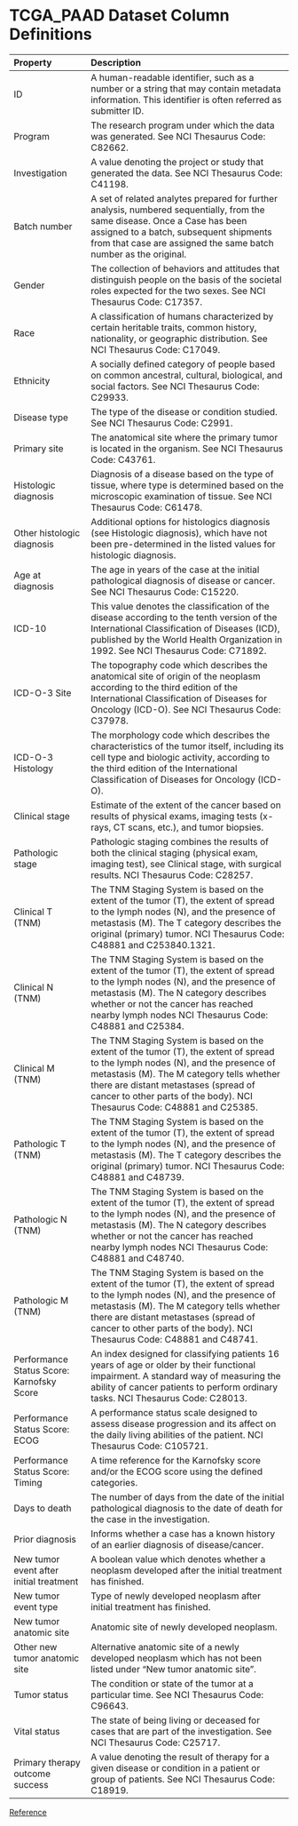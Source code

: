 TCGA\_PAAD Dataset Column Definitions
================

| Property                                  | Description                                                                                                                                                                                                                                                                                      |
| :---------------------------------------- | :----------------------------------------------------------------------------------------------------------------------------------------------------------------------------------------------------------------------------------------------------------------------------------------------- |
| ID                                        | A human-readable identifier, such as a number or a string that may contain metadata information. This identifier is often referred as submitter ID.                                                                                                                                              |
| Program                                   | The research program under which the data was generated. See NCI Thesaurus Code: C82662.                                                                                                                                                                                                         |
| Investigation                             | A value denoting the project or study that generated the data. See NCI Thesaurus Code: C41198.                                                                                                                                                                                                   |
| Batch number                              | A set of related analytes prepared for further analysis, numbered sequentially, from the same disease. Once a Case has been assigned to a batch, subsequent shipments from that case are assigned the same batch number as the original.                                                         |
| Gender                                    | The collection of behaviors and attitudes that distinguish people on the basis of the societal roles expected for the two sexes. See NCI Thesaurus Code: C17357.                                                                                                                                 |
| Race                                      | A classification of humans characterized by certain heritable traits, common history, nationality, or geographic distribution. See NCI Thesaurus Code: C17049.                                                                                                                                   |
| Ethnicity                                 | A socially defined category of people based on common ancestral, cultural, biological, and social factors. See NCI Thesaurus Code: C29933.                                                                                                                                                       |
| Disease type                              | The type of the disease or condition studied. See NCI Thesaurus Code: C2991.                                                                                                                                                                                                                     |
| Primary site                              | The anatomical site where the primary tumor is located in the organism. See NCI Thesaurus Code: C43761.                                                                                                                                                                                          |
| Histologic diagnosis                      | Diagnosis of a disease based on the type of tissue, where type is determined based on the microscopic examination of tissue. See NCI Thesaurus Code: C61478.                                                                                                                                     |
| Other histologic diagnosis                | Additional options for histologics diagnosis (see Histologic diagnosis), which have not been pre-determined in the listed values for histologic diagnosis.                                                                                                                                       |
| Age at diagnosis                          | The age in years of the case at the initial pathological diagnosis of disease or cancer. See NCI Thesaurus Code: C15220.                                                                                                                                                                         |
| ICD-10                                    | This value denotes the classification of the disease according to the tenth version of the International Classification of Diseases (ICD), published by the World Health Organization in 1992. See NCI Thesaurus Code: C71892.                                                                   |
| ICD-O-3 Site                              | The topography code which describes the anatomical site of origin of the neoplasm according to the third edition of the International Classification of Diseases for Oncology (ICD-O). See NCI Thesaurus Code: C37978.                                                                           |
| ICD-O-3 Histology                         | The morphology code which describes the characteristics of the tumor itself, including its cell type and biologic activity, according to the third edition of the International Classification of Diseases for Oncology (ICD-O).                                                                 |
| Clinical stage                            | Estimate of the extent of the cancer based on results of physical exams, imaging tests (x-rays, CT scans, etc.), and tumor biopsies.                                                                                                                                                             |
| Pathologic stage                          | Pathologic staging combines the results of both the clinical staging (physical exam, imaging test), see Clinical stage, with surgical results. NCI Thesaurus Code: C28257.                                                                                                                       |
| Clinical T (TNM)                          | The TNM Staging System is based on the extent of the tumor (T), the extent of spread to the lymph nodes (N), and the presence of metastasis (M). The T category describes the original (primary) tumor. NCI Thesaurus Code: C48881 and C253840.1321.                                             |
| Clinical N (TNM)                          | The TNM Staging System is based on the extent of the tumor (T), the extent of spread to the lymph nodes (N), and the presence of metastasis (M). The N category describes whether or not the cancer has reached nearby lymph nodes NCI Thesaurus Code: C48881 and C25384.                        |
| Clinical M (TNM)                          | The TNM Staging System is based on the extent of the tumor (T), the extent of spread to the lymph nodes (N), and the presence of metastasis (M). The M category tells whether there are distant metastases (spread of cancer to other parts of the body). NCI Thesaurus Code: C48881 and C25385. |
| Pathologic T (TNM)                        | The TNM Staging System is based on the extent of the tumor (T), the extent of spread to the lymph nodes (N), and the presence of metastasis (M). The T category describes the original (primary) tumor. NCI Thesaurus Code: C48881 and C48739.                                                   |
| Pathologic N (TNM)                        | The TNM Staging System is based on the extent of the tumor (T), the extent of spread to the lymph nodes (N), and the presence of metastasis (M). The N category describes whether or not the cancer has reached nearby lymph nodes NCI Thesaurus Code: C48881 and C48740.                        |
| Pathologic M (TNM)                        | The TNM Staging System is based on the extent of the tumor (T), the extent of spread to the lymph nodes (N), and the presence of metastasis (M). The M category tells whether there are distant metastases (spread of cancer to other parts of the body). NCI Thesaurus Code: C48881 and C48741. |
| Performance Status Score: Karnofsky Score | An index designed for classifying patients 16 years of age or older by their functional impairment. A standard way of measuring the ability of cancer patients to perform ordinary tasks. NCI Thesaurus Code: C28013.                                                                            |
| Performance Status Score: ECOG            | A performance status scale designed to assess disease progression and its affect on the daily living abilities of the patient. NCI Thesaurus Code: C105721.                                                                                                                                      |
| Performance Status Score: Timing          | A time reference for the Karnofsky score and/or the ECOG score using the defined categories.                                                                                                                                                                                                     |
| Days to death                             | The number of days from the date of the initial pathological diagnosis to the date of death for the case in the investigation.                                                                                                                                                                   |
| Prior diagnosis                           | Informs whether a case has a known history of an earlier diagnosis of disease/cancer.                                                                                                                                                                                                            |
| New tumor event after initial treatment   | A boolean value which denotes whether a neoplasm developed after the initial treatment has finished.                                                                                                                                                                                             |
| New tumor event type                      | Type of newly developed neoplasm after initial treatment has finished.                                                                                                                                                                                                                           |
| New tumor anatomic site                   | Anatomic site of newly developed neoplasm.                                                                                                                                                                                                                                                       |
| Other new tumor anatomic site             | Alternative anatomic site of a newly developed neoplasm which has not been listed under “New tumor anatomic site”.                                                                                                                                                                               |
| Tumor status                              | The condition or state of the tumor at a particular time. See NCI Thesaurus Code: C96643.                                                                                                                                                                                                        |
| Vital status                              | The state of being living or deceased for cases that are part of the investigation. See NCI Thesaurus Code: C25717.                                                                                                                                                                              |
| Primary therapy outcome success           | A value denoting the result of therapy for a given disease or condition in a patient or group of patients. See NCI Thesaurus Code: C18919.                                                                                                                                                       |

[Reference](https://docs.cancergenomicscloud.org/docs/tcga-metadata#section-entities-for-tcga)
